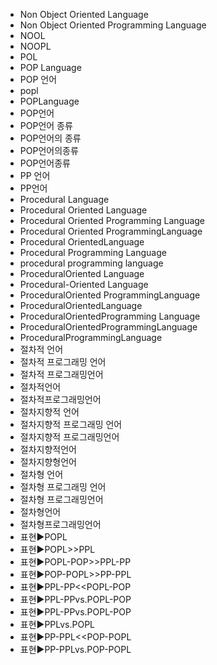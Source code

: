 ﻿- Non Object Oriented Language
- Non Object Oriented Programming Language
- NOOL
- NOOPL
- POL
- POP Language
- POP 언어
- popl
- POPLanguage
- POP언어
- POP언어 종류
- POP언어의 종류
- POP언어의종류
- POP언어종류
- PP 언어
- PP언어
- Procedural Language
- Procedural Oriented Language
- Procedural Oriented Programming Language
- Procedural Oriented ProgrammingLanguage
- Procedural OrientedLanguage
- Procedural Programming Language
- procedural programming language
- ProceduralOriented Language
- Procedural-Oriented Language
- ProceduralOriented ProgrammingLanguage
- ProceduralOrientedLanguage
- ProceduralOrientedProgramming Language
- ProceduralOrientedProgrammingLanguage
- ProceduralProgrammingLanguage
- 절차적 언어
- 절차적 프로그래밍 언어
- 절차적 프로그래밍언어
- 절차적언어
- 절차적프로그래밍언어
- 절차지향적 언어
- 절차지향적 프로그래밍 언어
- 절차지향적 프로그래밍언어
- 절차지향적언어
- 절차지향형언어
- 절차형 언어
- 절차형 프로그래밍 언어
- 절차형 프로그래밍언어
- 절차형언어
- 절차형프로그래밍언어
- 표현▶️POPL
- 표현▶️POPL>>PPL
- 표현▶️POPL-POP>>PPL-PP
- 표현▶️POP-POPL>>PP-PPL
- 표현▶️PPL-PP<<POPL-POP
- 표현▶️PPL-PPvs.POPL-POP
- 표현▶️PPL-PPvs.POPL-POP
- 표현▶️PPLvs.POPL
- 표현▶️PP-PPL<<POP-POPL
- 표현▶️PP-PPLvs.POP-POPL
